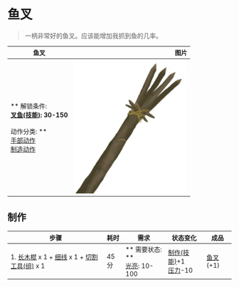 # 鱼叉  
> 一柄非常好的鱼叉。应该能增加我抓到鱼的几率。  
  
  鱼叉  |   图片   
 ----  |  ----:   
 ** 解锁条件: **<br>[叉鱼(技能)](Skill_SpearFishing.md): 30-150<br><br>** 动作分类: **<br>[手部动作](HandAction.md)<br>[制造动作](CraftAction.md)  |  <img decoding="async" src="Sprite/SpearFishing.png" href="a.md" style="max-width:300px;max-height:300px;">   
  
## 制作  
步骤  |  耗时  |  需求  |  状态变化  |  成品  
----  |  ----  |  ----  |  ----  |  ----  
1. [长木棍](StickLong.md) x 1 + [细线](CordFiber.md) x 1 + [切割工具(组)](GpTag_Cutter.md) x 1  |  45分  |  ** 需要状态: **<br>[光亮](Light.md): 10-100  |  [制作(技能)](Skill_Crafting.md)+1<br>[压力](Stress.md)-10  |  [鱼叉](SpearFishing.md)(+1)  


<script>document.title="鱼叉 - 卡牌生存百科 Card Survival Wiki";</script>
